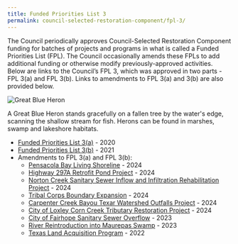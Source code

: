 ```yaml
---
title: Funded Priorities List 3
permalink: council-selected-restoration-component/fpl-3/
---
```


The Council periodically approves Council-Selected Restoration Component funding for batches of projects and programs in what is called a Funded Priorities List (FPL). The Council occasionally amends these FPLs to add additional funding or otherwise modify previously-approved activities. Below are links to the Council’s FPL 3, which was approved in two parts - FPL 3(a) and FPL 3(b). Links to amendments to FPL 3(a) and 3(b) are also provided below.

![Great Blue Heron](/sites/default/files/styles/full_width/public/2025-01/PRDFT-h4-20150624.jpg?itok=AfxBSA3D)

A Great Blue Heron stands gracefully on a fallen tree by the water's edge, scanning the shallow stream for fish. Herons can be found in marshes, swamp and lakeshore habitats.

- [Funded Priorities List 3(a)](/sites/default/files/2025-01/Final_FPL%203a_Final_Perdido_EC_508_3_2_2020.pdf) - 2020
- [Funded Priorities List 3(b)](/sites/default/files/2025-01/FPL3b%20Final%20Document.pdf) - 2021
- Amendments to FPL 3(a) and FPL 3(b):
  - [Pensacola Bay Living Shoreline](/sites/default/files/2025-01/PRDFT%20-%20Pensacola%20LS%20FPL%20Amendment%20Summary%20-%2020241218.pdf) - 2024
  - [Highway 297A Retrofit Pond Project](/sites/default/files/2025-01/Hwy_297a_Retrofit_Pond_Project_FPL_Amendment_Summary_508_20240926.docx) - 2024
  - [Norton Creek Sanitary Sewer Inflow and Infiltration Rehabilitation Project](/sites/default/files/2025-01/Norton_Creek_FPL_Amendment_Summary_508_20240926.docx) - 2024
  - [Tribal Corps Boundary Expansion](/sites/default/files/2025-01/Tribal_Youth_Boundary_Expansion_FPL_Amendment_Summary_508_20240926.docx) - 2024
  - [Carpenter Creek Bayou Texar Watershed Outfalls Project](/sites/default/files/2025-01/FPL3b_Amendment_FL_Carpenter_Creek_Bayou_Texar_Summary_508_0240117.pdf) - 2024
  - [City of Loxley Corn Creek Tributary Restoration Project](/sites/default/files/2025-01/FPL3b_Amendment_AL_City_of_Loxley_Corn_Creek_Summary_508_20240109.pdf) - 2024
  - [City of Fairhope Sanitary Sewer Overflow](/sites/default/files/2025-01/FPL_3b_Amendment_AL_Fairhope_WQ_Project_Final_508_compliant.pdf) - 2023
  - [River Reintroduction into Maurepas Swamp](/sites/default/files/2025-01/Bahia_Grande_Maurepas_FPL_Amendment_Summary_508.pdf) - 2023
  - [Texas Land Acquisition Program](/sites/default/files/2025-01/Amendment_FPL3b_TX_Land_Acquisition_Program_Final_508_09212022.docx.pdf) - 2022

